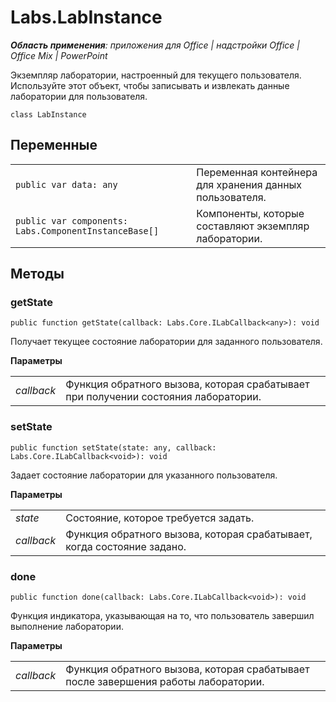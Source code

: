 
# Labs.LabInstance

 _**Область применения**: приложения для Office | надстройки Office | Office Mix | PowerPoint_

Экземпляр лаборатории, настроенный для текущего пользователя. Используйте этот объект, чтобы записывать и извлекать данные лаборатории для пользователя.

```
class LabInstance
```


## Переменные


|||
|:-----|:-----|
| `public var data: any`|Переменная контейнера для хранения данных пользователя.|
| `public var components: Labs.ComponentInstanceBase[]`|Компоненты, которые составляют экземпляр лаборатории.|

## Методы




### getState

 `public function getState(callback: Labs.Core.ILabCallback<any>): void`

Получает текущее состояние лаборатории для заданного пользователя.

 **Параметры**


|||
|:-----|:-----|
| _callback_|Функция обратного вызова, которая срабатывает при получении состояния лаборатории.|

### setState

 `public function setState(state: any, callback: Labs.Core.ILabCallback<void>): void`

Задает состояние лаборатории для указанного пользователя.

 **Параметры**


|||
|:-----|:-----|
| _state_|Состояние, которое требуется задать.|
| _callback_|Функция обратного вызова, которая срабатывает, когда состояние задано.|

### done

 `public function done(callback: Labs.Core.ILabCallback<void>): void`

Функция индикатора, указывающая на то, что пользователь завершил выполнение лаборатории.

 **Параметры**


|||
|:-----|:-----|
| _callback_|Функция обратного вызова, которая срабатывает после завершения работы лаборатории.|
